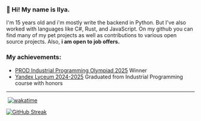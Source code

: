 <h3>👋 Hi! My name is Ilya.</h3>
<p>
  I'm 15 years old and i'm mostly write the backend in Python. But I've also worked with languages like C#, Rust, and JavaScript. On my github you can find many of my pet projects as well as contributions to various open source projects. Also, <b>i am open to job offers.</b>
</p>
<h3>My achievements:</h3>
<ul>
  <li><a href="https://prodcontest.ru/">PROD Industrial Programming Olympiad 2025</a> Winner</li>
  <li><a href="https://lyceum.yandex.ru/">Yandex Lyceum 2024-2025</a> Graduated from Industrial Programming course with honors</li>
</ul>
</div>

-----
<img src="https://komarev.com/ghpvc/?username=lubaskinc0de&style=flat-square&color=blue" alt=""/></img>
[![wakatime](https://wakatime.com/badge/user/280c7358-d8a9-44aa-81b1-ee89e6499271.svg)](https://wakatime.com/@280c7358-d8a9-44aa-81b1-ee89e6499271)

[![GitHub Streak](https://github-readme-streak-stats.herokuapp.com?user=lubaskinc0de&theme=meta-dark&hide_border=true&date_format=n%2Fj%5B%2FY%5D&mode=weekly)](https://git.io/streak-stats)
